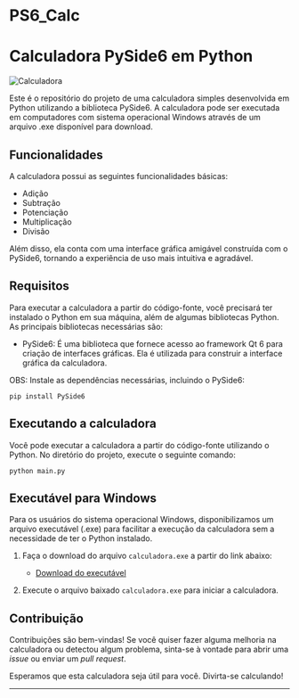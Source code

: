 # PS6_Calc

# Calculadora PySide6 em Python

![Calculadora](calculadora_screenshot.png)

Este é o repositório do projeto de uma calculadora simples desenvolvida em Python utilizando a biblioteca PySide6. A calculadora pode ser executada em computadores com sistema operacional Windows através de um arquivo .exe disponível para download.

## Funcionalidades

A calculadora possui as seguintes funcionalidades básicas:
- Adição
- Subtração
- Potenciação
- Multiplicação
- Divisão

Além disso, ela conta com uma interface gráfica amigável construída com o PySide6, tornando a experiência de uso mais intuitiva e agradável.

## Requisitos

Para executar a calculadora a partir do código-fonte, você precisará ter instalado o Python em sua máquina, além de algumas bibliotecas Python. As principais bibliotecas necessárias são:
- PySide6: É uma biblioteca que fornece acesso ao framework Qt 6 para criação de interfaces gráficas. Ela é utilizada para construir a interface gráfica da calculadora.

OBS: Instale as dependências necessárias, incluindo o PySide6:

```
pip install PySide6
```

## Executando a calculadora

Você pode executar a calculadora a partir do código-fonte utilizando o Python. No diretório do projeto, execute o seguinte comando:

```
python main.py
```

## Executável para Windows

Para os usuários do sistema operacional Windows, disponibilizamos um arquivo executável (.exe) para facilitar a execução da calculadora sem a necessidade de ter o Python instalado.

1. Faça o download do arquivo `calculadora.exe` a partir do link abaixo:
   - [Download do executável](link_para_download)

2. Execute o arquivo baixado `calculadora.exe` para iniciar a calculadora.

## Contribuição

Contribuições são bem-vindas! Se você quiser fazer alguma melhoria na calculadora ou detectou algum problema, sinta-se à vontade para abrir uma *issue* ou enviar um *pull request*.

Esperamos que esta calculadora seja útil para você. Divirta-se calculando!

---
